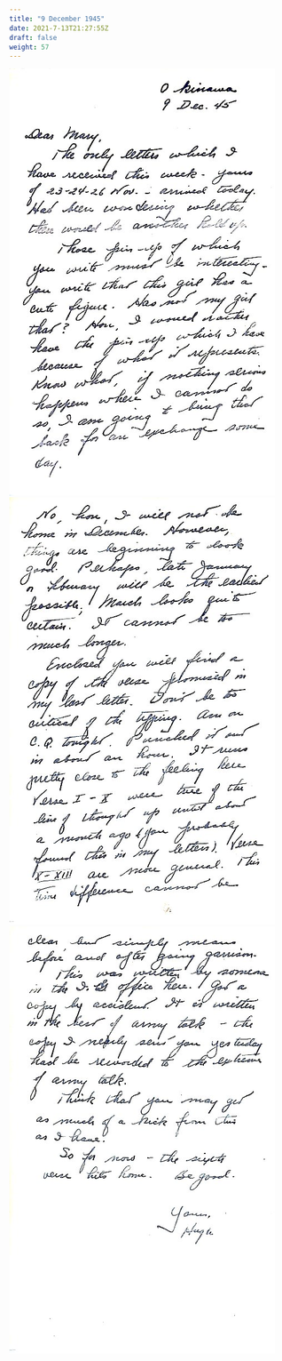 ```yaml
---
title: "9 December 1945"
date: 2021-7-13T21:27:55Z
draft: false
weight: 57
---
```


![page 1](img167.jpg)
![page 2](img168.jpg)
![page 3](img169.jpg)
